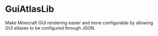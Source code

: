 # GuiAtlasLib

Make Minecraft GUI rendering easier and more configurable by allowing GUI atlases to be configured through JSON.
